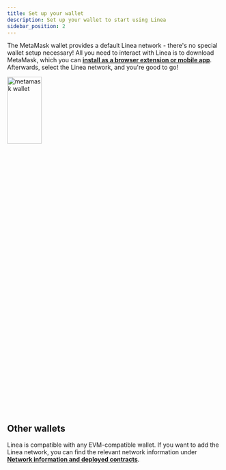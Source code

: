 ```yaml
---
title: Set up your wallet
description: Set up your wallet to start using Linea
sidebar_position: 2
---
```


The MetaMask wallet provides a default Linea network - there's no special wallet setup necessary! All you need to interact with Linea is to download MetaMask, which you can [**install as a browser extension or mobile app**](https://metamask.io/download/). Afterwards, select the Linea network, and you're good to go!

<img src="/img/metamaskwallet.png" alt="metamask wallet" width="40%" height="20%"/>

## Other wallets

Linea is compatible with any EVM-compatible wallet. If you want to add the Linea network, you can find the relevant network information under [**Network information and deployed contracts**](../developers/useful-info.md#network-information).

<!--markdown-link-check-enable -->
